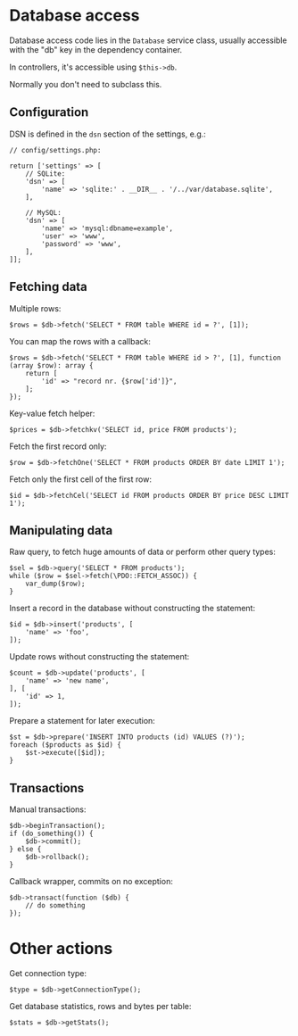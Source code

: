 # Database access

Database access code lies in the `Database` service class, usually accessible with the "db" key in the dependency container.

In controllers, it's accessible using `$this->db`.

Normally you don't need to subclass this.


## Configuration

DSN is defined in the `dsn` section of the settings, e.g.:

```
// config/settings.php:

return ['settings' => [
    // SQLite:
    'dsn' => [
        'name' => 'sqlite:' . __DIR__ . '/../var/database.sqlite',
    ],

    // MySQL:
    'dsn' => [
        'name' => 'mysql:dbname=example',
        'user' => 'www',
        'password' => 'www',
    ],
]];
```


## Fetching data

Multiple rows:

```
$rows = $db->fetch('SELECT * FROM table WHERE id = ?', [1]);
```

You can map the rows with a callback:

```
$rows = $db->fetch('SELECT * FROM table WHERE id > ?', [1], function (array $row): array {
    return [
        'id' => "record nr. {$row['id']}",
    ];
});
```

Key-value fetch helper:

```
$prices = $db->fetchkv('SELECT id, price FROM products');
```

Fetch the first record only:

```
$row = $db->fetchOne('SELECT * FROM products ORDER BY date LIMIT 1');
```

Fetch only the first cell of the first row:

```
$id = $db->fetchCel('SELECT id FROM products ORDER BY price DESC LIMIT 1');
```


## Manipulating data

Raw query, to fetch huge amounts of data or perform other query types:

```
$sel = $db->query('SELECT * FROM products');
while ($row = $sel->fetch(\PDO::FETCH_ASSOC)) {
    var_dump($row);
}
```

Insert a record in the database without constructing the statement:

```
$id = $db->insert('products', [
    'name' => 'foo',
]);
```

Update rows without constructing the statement:

```
$count = $db->update('products', [
    'name' => 'new name',
], [
    'id' => 1,
]);
```

Prepare a statement for later execution:

```
$st = $db->prepare('INSERT INTO products (id) VALUES (?)');
foreach ($products as $id) {
    $st->execute([$id]);
}
```


## Transactions

Manual transactions:

```
$db->beginTransaction();
if (do_something()) {
    $db->commit();
} else {
    $db->rollback();
}
```

Callback wrapper, commits on no exception:

```
$db->transact(function ($db) {
    // do something
});
```


# Other actions

Get connection type:

```
$type = $db->getConnectionType();
```

Get database statistics, rows and bytes per table:

```
$stats = $db->getStats();
```
